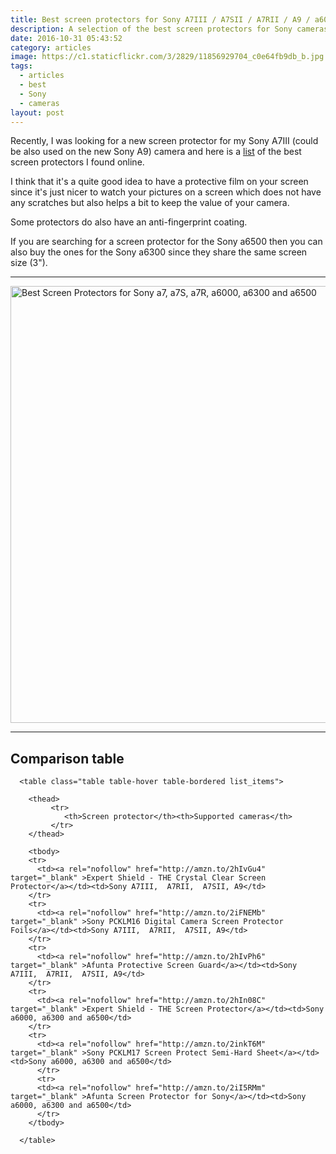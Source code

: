 ```yaml
---
title: Best screen protectors for Sony A7III / A7SII / A7RII / A9 / a6000 / a6300 and a6500
description: A selection of the best screen protectors for Sony cameras
date: 2016-10-31 05:43:52
category: articles
image: https://c1.staticflickr.com/3/2829/11856929704_c0e64fb9db_b.jpg
tags:
  - articles
  - best
  - Sony
  - cameras
layout: post
---
```


Recently, I was looking for a new screen protector for my Sony A7III (could be also used on the new Sony A9) camera and here is a <a rel="nofollow" href="#table">list</a> of the best screen protectors I found online.

I think that it's a quite good idea to have a protective film on your screen since it's just nicer to watch your pictures on a screen which does not have any scratches but also helps a bit  to keep the value of your camera.

Some protectors do also have an anti-fingerprint coating.

If you are searching for a screen protector for the Sony a6500 then you can also buy the ones for the Sony a6300 since they share the same screen size (3").

---

<img src="https://c1.staticflickr.com/3/2829/11856929704_c0e64fb9db_b.jpg" width="1024" height="699" alt="Best Screen Protectors for Sony a7, a7S, a7R, a6000, a6300 and a6500" >
<br>
<!--more-->

<hr>

## <a rel="nofollow" name="table">Comparison table</a>

<div class="table-responsive">

      <table class="table table-hover table-bordered list_items">

        <thead>
             <tr>
                <th>Screen protector</th><th>Supported cameras</th>
             </tr>
        </thead>

        <tbody>
        <tr>
          <td><a rel="nofollow" href="http://amzn.to/2hIvGu4" target="_blank" >Expert Shield - THE Crystal Clear Screen Protector</a></td><td>Sony A7III,  A7RII,  A7SII, A9</td>
        </tr>
        <tr>
          <td><a rel="nofollow" href="http://amzn.to/2iFNEMb" target="_blank" >Sony PCKLM16 Digital Camera Screen Protector Foils</a></td><td>Sony A7III,  A7RII,  A7SII, A9</td>
        </tr>
        <tr>
          <td><a rel="nofollow" href="http://amzn.to/2hIvPh6" target="_blank" >Afunta Protective Screen Guard</a></td><td>Sony A7III,  A7RII,  A7SII, A9</td>
        </tr>
        <tr>
          <td><a rel="nofollow" href="http://amzn.to/2hIn08C" target="_blank" >Expert Shield - THE Screen Protector</a></td><td>Sony a6000, a6300 and a6500</td>
        </tr>
        <tr>
          <td><a rel="nofollow" href="http://amzn.to/2inkT6M" target="_blank" >Sony PCKLM17 Screen Protect Semi-Hard Sheet</a></td><td>Sony a6000, a6300 and a6500</td>
          </tr>
          <tr>
          <td><a rel="nofollow" href="http://amzn.to/2iI5RMm" target="_blank" >Afunta Screen Protector for Sony</a></td><td>Sony a6000, a6300 and a6500</td>
          </tr>
        </tbody>

      </table>
</div>
